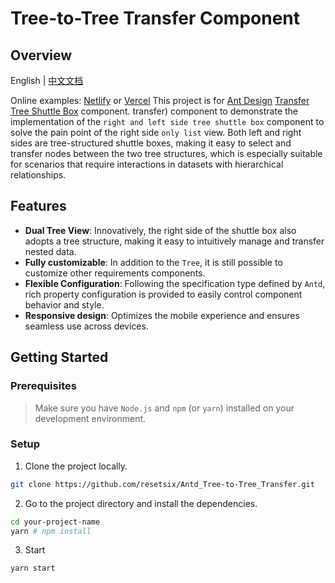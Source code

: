 # Tree-to-Tree Transfer Component

## Overview

English | [中文文档](/README_zh.md)

Online examples: [Netlify](https://treetotreetransfer.netlify.app/) or [Vercel](https://antd-tree-to-tree-transfer.vercel.app/)
This project is for [Ant Design](https://ant.design/index-cn) [Transfer Tree Shuttle Box](https://ant.design/components/transfer-cn#transfer-demo-tree-) component. transfer) component to demonstrate the implementation of the `right and left side tree shuttle box` component to solve the pain point of the right side `only list` view.
Both left and right sides are tree-structured shuttle boxes, making it easy to select and transfer nodes between the two tree structures, which is especially suitable for scenarios that require interactions in datasets with hierarchical relationships.
## Features
- **Dual Tree View**: Innovatively, the right side of the shuttle box also adopts a tree structure, making it easy to intuitively manage and transfer nested data.
- **Fully customizable**: In addition to the `Tree`, it is still possible to customize other requirements components.
- **Flexible Configuration**: Following the specification type defined by `Antd`, rich property configuration is provided to easily control component behavior and style.
- **Responsive design**: Optimizes the mobile experience and ensures seamless use across devices.
## Getting Started
### Prerequisites
> Make sure you have `Node.js` and `npm` (or `yarn`) installed on your development environment.
### Setup
1. Clone the project locally.
```bash
git clone https://github.com/resetsix/Antd_Tree-to-Tree_Transfer.git
```
2. Go to the project directory and install the dependencies.
   
```bash
cd your-project-name
yarn # npm install
```
3. Start
```bash
yarn start
```